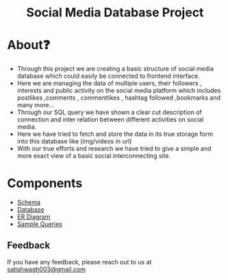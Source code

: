 <h1 align="center">Social Media Database Project</h1>

# About❓
<ul>
<li>Through this project  we are creating a basic structure of social media database which could easily be connected to frontend interface.  </li>
<li>Here we are managing the data of multiple users, their followers  , interests and public activity on the social media platform which includes postlikes ,comments , commentlikes , hashtag followed ,bookmarks and many more... </li>
<li>Through our SQL query we have shown a clear cut description of connection and inter relation between different activities on social media. </li>
<li>Here we have  tried to fetch and store the  data in its true storage form into this database like (img/videos in url) </li>
<li>With our true efforts and research  we have tried to give a simple and more exact view of a basic social interconnecting site.</li>
</ul>

# Components
* [Schema](https://github.com/Satishwagh003/Social-Media-Analysis/blob/main/schema.sql)
* [Database](https://github.com/Satishwagh003/Social-Media-Analysis/tree/main/Database)
* [ER Diagram](https://github.com/Satishwagh003/Social-Media-Analysis/blob/main/ER%20Diagram.png)
* [Sample Queries](https://github.com/Satishwagh003/Social-Media-Analysis/blob/main/queries.sql)



## Feedback

If you have any feedback, please reach out to us at satishwagh003@gmail.com

